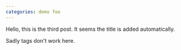 ```yaml
---
categories: demo foo
---
```


Hello, this is the third post. It seems the title is added automatically.

Sadly tags don't work here.
